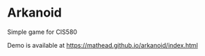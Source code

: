 # Arkanoid
Simple game for CIS580

Demo is available at https://mathead.github.io/arkanoid/index.html
